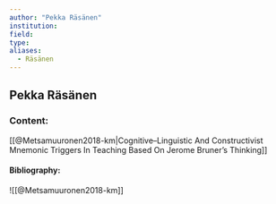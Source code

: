 ```yaml
---
author: "Pekka Räsänen"
institution:
field:
type:
aliases:
  - Räsänen
---
```


## Pekka Räsänen

### Content:
[[@Metsamuuronen2018-km|Cognitive–Linguistic And Constructivist Mnemonic Triggers In Teaching Based On Jerome Bruner’s Thinking]]

#### Bibliography:

![[@Metsamuuronen2018-km]]